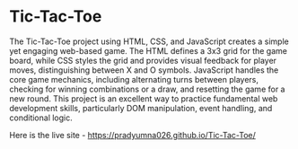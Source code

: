 # Tic-Tac-Toe

The Tic-Tac-Toe project using HTML, CSS, and JavaScript creates a simple yet engaging web-based game. The HTML defines a 3x3 grid for the game board, while CSS styles the grid and provides visual feedback for player moves, distinguishing between X and O symbols. JavaScript handles the core game mechanics, including alternating turns between players, checking for winning combinations or a draw, and resetting the game for a new round. This project is an excellent way to practice fundamental web development skills, particularly DOM manipulation, event handling, and conditional logic.

Here is the live site - https://pradyumna026.github.io/Tic-Tac-Toe/
